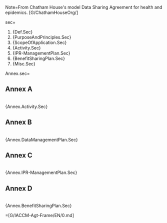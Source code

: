 Note=From Chatham House's model Data Sharing Agreement for health and epidemics.  [G/ChathamHouseOrg/]

sec=<ol class="secs-and"><li>{Def.Sec}<li>{PurposeAndPrinciples.Sec}<li>{ScopeOfApplication.Sec}<li>{Activity.Sec}<li>{IPR-ManagementPlan.Sec}<li>{BenefitSharingPlan.Sec}<li>{Misc.Sec}</ol>

Annex.sec=<h2>Annex A</h2><br>{Annex.Activity.Sec}<br><h2>Annex B</h2><br>{Annex.DataManagementPlan.Sec}<br><h2>Annex C</h2><br>{Annex.IPR-ManagementPlan.Sec}<br><h2>Annex D</h2><br>{Annex.BenefitSharingPlan.Sec}<br>

=[G/IACCM-Agt-Frame/EN/0.md]